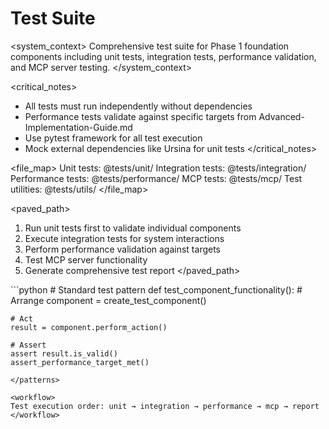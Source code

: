 # Test Suite

<system_context>
Comprehensive test suite for Phase 1 foundation components including unit tests, integration tests, performance validation, and MCP server testing.
</system_context>

<critical_notes>
- All tests must run independently without dependencies
- Performance tests validate against specific targets from Advanced-Implementation-Guide.md
- Use pytest framework for all test execution
- Mock external dependencies like Ursina for unit tests
</critical_notes>

<file_map>
Unit tests: @tests/unit/
Integration tests: @tests/integration/
Performance tests: @tests/performance/
MCP tests: @tests/mcp/
Test utilities: @tests/utils/
</file_map>

<paved_path>
1. Run unit tests first to validate individual components
2. Execute integration tests for system interactions
3. Perform performance validation against targets
4. Test MCP server functionality
5. Generate comprehensive test report
</paved_path>

<patterns>
```python
# Standard test pattern
def test_component_functionality():
    # Arrange
    component = create_test_component()
    
    # Act
    result = component.perform_action()
    
    # Assert
    assert result.is_valid()
    assert_performance_target_met()
```
</patterns>

<workflow>
Test execution order: unit → integration → performance → mcp → report
</workflow>